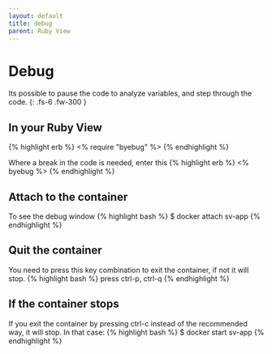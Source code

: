 ```yaml
---
layout: default
title: debug
parent: Ruby View
---
```


# Debug
Its possible to pause the code to analyze variables, and step through the code.
{: .fs-6 .fw-300 }

## In your Ruby View
{% highlight erb %}
<% require "byebug" %>
{% endhighlight %}

Where a break in the code is needed, enter this
{% highlight erb %}
<% byebug %>
{% endhighlight %}

## Attach to the container
To see the debug window
{% highlight bash %}
$ docker attach sv-app
{% endhighlight %}

## Quit the container
You need to press this key combination to exit the container, if not it will stop.
{% highlight bash %}
press ctrl-p, ctrl-q
{% endhighlight %}

## If the container stops
If you exit the container by pressing ctrl-c instead of the recommended way, it will stop. In that case:
{% highlight bash %}
$ docker start sv-app
{% endhighlight %}

